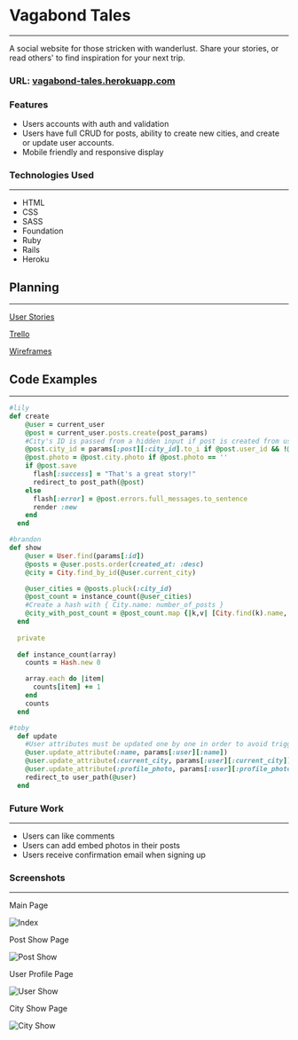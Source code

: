 # Vagabond Tales
___
A social website for those stricken with wanderlust. Share your stories, or read others' to find inspiration for your next trip.

### URL: [vagabond-tales.herokuapp.com](https://vagabond-tales.herokuapp.com/)

### Features
* Users accounts with auth and validation
* Users have full CRUD for posts, ability to create new cities, and create or update user accounts.
* Mobile friendly and responsive display


### Technologies Used
___
* HTML
* CSS
* SASS
* Foundation
* Ruby
* Rails
* Heroku

## Planning
___
[User Stories](https://github.com/Brikky/project-vagabond/blob/master/user-stories.md)

[Trello](https://trello.com/b/LCe12qhv)

[Wireframes](https://github.com/Brikky/project-vagabond/blob/master/wireframes.png)

## Code Examples
___

```Ruby
#lily
def create
    @user = current_user
    @post = current_user.posts.create(post_params)
    #City's ID is passed from a hidden input if post is created from user's profile page
    @post.city_id = params[:post][:city_id].to_i if @post.user_id && !@post.city_id
    @post.photo = @post.city.photo if @post.photo == ''
    if @post.save
      flash[:success] = "That's a great story!"
      redirect_to post_path(@post)
    else
      flash[:error] = @post.errors.full_messages.to_sentence
      render :new
    end
  end
```

```Ruby
#brandon
def show
    @user = User.find(params[:id])
    @posts = @user.posts.order(created_at: :desc)
    @city = City.find_by_id(@user.current_city)

    @user_cities = @posts.pluck(:city_id)
    @post_count = instance_count(@user_cities)
    #Create a hash with { City.name: number_of_posts }
    @city_with_post_count = @post_count.map {|k,v| [City.find(k).name, v]}.to_h
  end
  
  private
  
  def instance_count(array)
    counts = Hash.new 0

    array.each do |item|
      counts[item] += 1
    end
    counts
  end
```
```Ruby
#toby
  def update
    #User attributes must be updated one by one in order to avoid triggering validations
    @user.update_attribute(:name, params[:user][:name])
    @user.update_attribute(:current_city, params[:user][:current_city])
    @user.update_attribute(:profile_photo, params[:user][:profile_photo])
    redirect_to user_path(@user)
  end
```

### Future Work
___
* Users can like comments
* Users can add embed photos in their posts
* Users receive confirmation email when signing up

### Screenshots
___
Main Page

![Index](http://i.imgur.com/NGRX1SI.png)

Post Show Page

![Post Show](http://i.imgur.com/cIcoqmA.png)

User Profile Page

![User Show](http://i.imgur.com/z8kOCKQ.png)

City Show Page

![City Show](http://i.imgur.com/GkUzOib.jpg)
